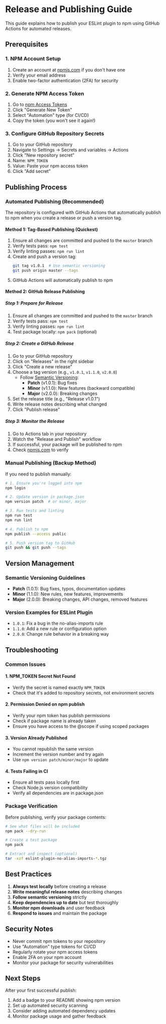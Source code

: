 # Release and Publishing Guide

This guide explains how to publish your ESLint plugin to npm using GitHub Actions for automated releases.

## Prerequisites

### 1. NPM Account Setup

1. Create an account at [npmjs.com](https://www.npmjs.com) if you don't have one
2. Verify your email address
3. Enable two-factor authentication (2FA) for security

### 2. Generate NPM Access Token

1. Go to [npm Access Tokens](https://www.npmjs.com/settings/tokens)
2. Click "Generate New Token"
3. Select "Automation" type (for CI/CD)
4. Copy the token (you won't see it again!)

### 3. Configure GitHub Repository Secrets

1. Go to your GitHub repository
2. Navigate to Settings → Secrets and variables → Actions
3. Click "New repository secret"
4. Name: `NPM_TOKEN`
5. Value: Paste your npm access token
6. Click "Add secret"

## Publishing Process

### Automated Publishing (Recommended)

The repository is configured with GitHub Actions that automatically publish to npm when you create a release or push a version tag.

#### Method 1: Tag-Based Publishing (Quickest)

1. Ensure all changes are committed and pushed to the `master` branch
2. Verify tests pass: `npm test`
3. Verify linting passes: `npm run lint`
4. Create and push a version tag:
   ```bash
   git tag v1.0.1  # Use semantic versioning
   git push origin master --tags
   ```
5. GitHub Actions will automatically publish to npm

#### Method 2: GitHub Release Publishing

##### Step 1: Prepare for Release

1. Ensure all changes are committed and pushed to the `master` branch
2. Verify tests pass: `npm test`
3. Verify linting passes: `npm run lint`
4. Test package locally: `npm pack` (optional)

##### Step 2: Create a GitHub Release

1. Go to your GitHub repository
2. Click on "Releases" in the right sidebar
3. Click "Create a new release"
4. Choose a tag version (e.g., `v1.0.1`, `v1.1.0`, `v2.0.0`)
   - Follow [Semantic Versioning](https://semver.org/):
     - **Patch** (v1.0.1): Bug fixes
     - **Minor** (v1.1.0): New features (backward compatible)
     - **Major** (v2.0.0): Breaking changes
5. Set the release title (e.g., "Release v1.0.1")
6. Write release notes describing what changed
7. Click "Publish release"

##### Step 3: Monitor the Release

1. Go to Actions tab in your repository
2. Watch the "Release and Publish" workflow
3. If successful, your package will be published to npm
4. Check [npmjs.com](https://www.npmjs.com/package/eslint-plugin-no-alias-imports) to verify

### Manual Publishing (Backup Method)

If you need to publish manually:

```bash
# 1. Ensure you're logged into npm
npm login

# 2. Update version in package.json
npm version patch  # or minor, major

# 3. Run tests and linting
npm run test
npm run lint

# 4. Publish to npm
npm publish --access public

# 5. Push version tag to GitHub
git push && git push --tags
```

## Version Management

### Semantic Versioning Guidelines

- **Patch** (1.0.1): Bug fixes, typos, documentation updates
- **Minor** (1.1.0): New rules, new features, improvements
- **Major** (2.0.0): Breaking changes, API changes, removed features

### Version Examples for ESLint Plugin

- `1.0.1`: Fix a bug in the no-alias-imports rule
- `1.1.0`: Add a new rule or configuration option
- `2.0.0`: Change rule behavior in a breaking way

## Troubleshooting

### Common Issues

#### 1. NPM_TOKEN Secret Not Found

- Verify the secret is named exactly `NPM_TOKEN`
- Check that it's added to repository secrets, not environment secrets

#### 2. Permission Denied on npm publish

- Verify your npm token has publish permissions
- Check if package name is already taken
- Ensure you have access to the @scope if using scoped packages

#### 3. Version Already Published

- You cannot republish the same version
- Increment the version number and try again
- Use `npm version patch/minor/major` to update

#### 4. Tests Failing in CI

- Ensure all tests pass locally first
- Check Node.js version compatibility
- Verify all dependencies are in package.json

### Package Verification

Before publishing, verify your package contents:

```bash
# See what files will be included
npm pack --dry-run

# Create a test package
npm pack

# Extract and inspect (optional)
tar -xzf eslint-plugin-no-alias-imports-*.tgz
```

## Best Practices

1. **Always test locally** before creating a release
2. **Write meaningful release notes** describing changes
3. **Follow semantic versioning** strictly
4. **Keep dependencies up to date** but test thoroughly
5. **Monitor npm downloads** and user feedback
6. **Respond to issues** and maintain the package

## Security Notes

- Never commit npm tokens to your repository
- Use "Automation" type tokens for CI/CD
- Regularly rotate your npm access tokens
- Enable 2FA on your npm account
- Monitor your package for security vulnerabilities

## Next Steps

After your first successful publish:

1. Add a badge to your README showing npm version
2. Set up automated security scanning
3. Consider adding automated dependency updates
4. Monitor package usage and gather feedback
